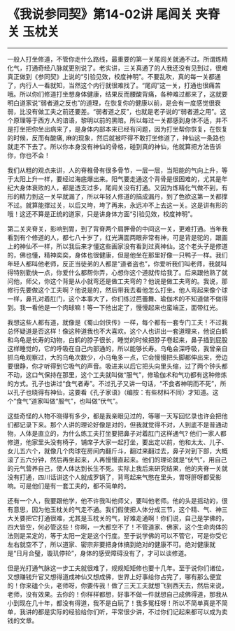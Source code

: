 # 《我说参同契》第14-02讲 尾闾关 夹脊关 玉枕关

------

一般人打坐修道，不管你走什么路线，最重要的第一关尾闾关就通不过。所谓炼精化气，打通奇经八脉就更别说了。老实讲，三关真通了的人我还没有见到过，很难真正做到《参同契》上说的“引验见效，校度神明”。不要乱吹，真的每一关都通了，内行人一看就知，当然这个内行就很难找了。“尾闾”这一关，打通也很痛苦哦。所以你们修道打坐想身体健康，结果反而腰酸背痛，各种难过都来了，这就要明白道家说“弱者道之反也”的道理，在恢复你的健康以前，是会有一度感觉很衰弱，比没有做工夫之前还要差。“弱者道之反”，也就是老子说的“弱者道之用”。这个原理等于西方人的谙语，黎明以前的黑暗。所以每过一关都感到身体不适，并不是打坐把你坐出病来了，是身体内部本来已经有问题，因为打坐帮你恢复，在恢复的时候，反而有酸痛, 麻的现象，然后就被吓得不敢打坐修道了，神仙这一条路也就走不下去了。所以你本身没有神仙的骨格，碰到真的神仙，他就算把方法告诉你，你也不会！

我们从粗的观点来讲，人的脊椎骨有很多骨节，一层一层，当阳能的气向上升，等于太阳上升一样，要经过海底爆出来。阳气要走通这个背骨是很困难的，尤其是年纪大身体衰败的人，都是透支过多，尾闾关没有打通。又因为炼精化气做不到，有形的精力到这一关早就漏了，所以年轻人修道的搞成漏丹，到了色欲这第一关都撑不过。就算能撑过关，以后又垮，垮了再来，永远冲不上去这一关。这是讲有形的哦！这还不算是正统的道家，只是讲身体方面“引验见效，校度神明”。

第二关夹脊关，影响到胃，到了背脊两个肩胛骨的中间这一关，更难打通。当年我看到有个修道的人，都七八十岁了，红光满面两眼非常有神，可是背是驼的，跟画上的神仙不一样，所以我后来才懂这些画家没有看到过真神仙。这个老头子是修道的，佛也懂，精神奕奕，身体也很健康，但是他坐在那里好像一只鸭子一样。我们年轻人都叫他老师，反正当徒弟的人都是“道者盗也”，你爱听我们叫老师，我就叫得特别勤快一点，你爱什么都帮你弄，心想你这个道就传给我了。后来跟他熟了就问他，师父，你这个背是从小就弯还是做工夫弯的？他说是做工夫弯的。我说，那修行先要做这个工夫啊？他说是的，然后带我去看他怎么打坐。他人弯起来像个球一样，鼻孔对着肛门，这个本事大了，你们练过芭蕾舞、瑜伽术的不知道做不做得到。我一看他是一个肉球嘛！等一下他出定了，慢慢起来也蛮端正，面带红光。

我想这些人都有道，就像是《蜀山剑侠传》一样，每个都有一套专门工夫！不过我总怀疑道是否这样！像这种道我也不大喜欢。这个人也讲出一套道理来，他说白鹤和乌龟是长寿的动物，白鹤的脖子很长，睡觉的时候把脖子卷起来，鼻子插到屁股这样睡觉的，它的呼吸在自己内部通的，所以能够长寿。乌龟会深呼吸，我曾亲自抓乌龟观察过，大的乌龟次数少，小乌龟多一点，它会慢慢把头脚都伸出来，旁边要很静，你才听得到它吸气的声音。吸进来以后它把头向里头缩，过了两个钟头都不动，这口气保持在那里，这个工夫就叫做“服气”，修瑜伽术和气功都有这种修炼的方式。孔子也讲过“食气者寿”。不过孔子又讲一句话，“不食者神明而不死”，所以孔子也晓得有神仙，这要看《孔子家语》（编按：有些材料不同〉才知道。这个“食气”道家叫做“服气”，也叫做“伏气”。

这些奇怪的人物不晓得有多少，都是我亲眼见过的，等哪一天写回忆录也许会把他们都记录下来。那个人讲的理论好像是对的，但我就觉得不对，人到底不是普通动物，人体是直立的，为什么练工夫打坐要把鼻子对着肛门这样通气? 他们一家人都修道，他家里头没有椅子，铺席子大家一起打坐，要出定以前，他和太太、儿子、女儿五六个，就像几个肉球在房间内翻斤斗，翻过来翻过去，鼻子对到下部，大概滚了五六分钟，然后再坐起来，人再慢慢直起来。他们的理论就是“伏气”，用自己的元气营养自己，使人体达到长生不死。实际上我后来研究结果，他的夹脊一关就没有打通，四川话讲这个人就成罗锅了，背弯起来气憋在里头，胃呀肝呀都受影响。可是他们是有一套工夫的，都不简单的。

还有一个人，我要跟他学，他不许我叫他师父，要叫他老师。他的头是摇动的，很有意思，因为他玉枕关的气走不通。我们假使把人体分成三节，这个精、气、神三大关要把它打通很难，尤其是玉枕关的气，好难走通啊！你们说，自己是学佛的，四大皆空，何必管这些！你啊，一大都空不了！不管道家、佛家，这个生命肉体的法则是呆定的，等于太阳一定是这个行度。至于说学佛的可以不管它，可是你受它左右就空不了，所以道家、密宗非要把身体搞到绝对的健康不可。绝对健康就是“日月合璧，璇玑停轮”，身体的感受障碍没有了，才可以谈修道。

但是光打通气脉这一步工夫就很难了，规规矩矩修也要十几年。至于说你们诸位，又想赚钱升官又想得道成神仙又想成佛，世界上好事给你占完了，哪有那么便宜的！你来磕个头，老师呀，你要传我！做了三天工夫就想飞到西天去，然后来说，老师，没有效果。去你的！你样样都想，好事不做一件就想自己成佛得道，那我从小到现在几十年，都没有得道，我不是白玩了！我多冤枉呀！所以不简单真是不简单，我讲的都是实际的经验给你们听，平常很少讲，不过你们记起来都可以成为卖钱的文章。